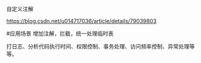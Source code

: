 自定义注解

https://blog.csdn.net/u014717036/article/details/79039803


#应用场景
增加注解，拦截，统一处理临时表


打日志、分析代码执行时间、权限控制、事务处理、访问频率控制、异常处理等等。